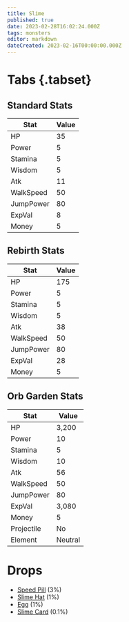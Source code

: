 ```yaml
---
title: Slime
published: true
date: 2023-02-28T16:02:24.000Z
tags: monsters
editor: markdown
dateCreated: 2023-02-16T00:00:00.000Z
---
```


# Tabs {.tabset}

## Standard Stats

|Stat|Value|
|-|-|
|HP|35|
|Power|5|
|Stamina|5|
|Wisdom|5|
|Atk|11|
|WalkSpeed|50|
|JumpPower|80|
|ExpVal|8|
|Money|5|
## Rebirth Stats

|Stat|Value|
|-|-|
|HP|175|
|Power|5|
|Stamina|5|
|Wisdom|5|
|Atk|38|
|WalkSpeed|50|
|JumpPower|80|
|ExpVal|28|
|Money|5|
## Orb Garden Stats

|Stat|Value|
|-|-|
|HP|3,200|
|Power|10|
|Stamina|5|
|Wisdom|10|
|Atk|56|
|WalkSpeed|50|
|JumpPower|80|
|ExpVal|3,080|
|Money|5|
|Projectile|No|
|Element|Neutral|

# Drops
 * [Speed Pill](/items/speed-pill) (3%)
 * [Slime Hat](/items/slime-hat) (1%)
 * [Egg](/items/egg) (1%)
 * [Slime Card](/items/slime-card) (0.1%)
